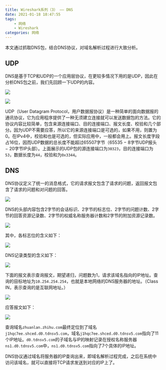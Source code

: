 ```yaml
---
title: Wireshark系列（3） —— DNS
date: 2021-01-18 18:47:55
tags:
    - 网络
    - Wireshark
categories: 网络
---
```


本文通过抓取DNS包，结合DNS协议，对域名解析过程进行大致分析。

## UDP

DNS是基于TCP和UDP的一个应用层协议，在更较多情况下用的是UDP，因此在分析DNS包之前，我们先回顾一下UDP的内容。

![](/images/wireshark/3/Wireshark-DNS-UDP.png)

![](/images/wireshark/3/Wireshark-DNS-UDP2.png)

UDP（User Datagram Protocol，用户数据报协议）是一种简单的面向数据报的通讯协议，它为应用程序提供了一种无须建立连接就可以发送数据包的方法。它的协议内容比较简单，包含来源连接端口、目的连接端口、报文长度、校验和几个部分。因为UDP不需要应答，所以它的来源连接端口是可选的，如果不用，则置为0。在IPv4中，校验和也是可选的，但实际应用中，一般都会用上。报文长度字段占16位，因而UDP数据的总长度不能超过65507字节（65535 − 8字节UDP报头 − 20字节IP头部）。上面展示的UDP包的源连接端口为`30323`，目的连接端口为`53`，数据长度为`44`，校验和为`0x3344`。

## DNS

DNS协议定义了统一的消息格式，它的请求报文包含了请求的问题，返回报文包含了请求的问题和对问题的回答。

![](/images/wireshark/3/Wireshark-DNS-DNS0.png)

DNS的头部内容包含2字节的会话标识、2字节的标志位、2字节的问题计数、2字节的回答资源记录数、2字节的权威名称服务器计数和2字节的附加资源记录数。

![](/images/wireshark/3/Wireshark-DNS-DNS1.png)

其中，各标志位的含义如下：

![](/images/wireshark/3/Wireshark-DNS-DNS2.png)

DNS记录类型的含义如下：

![](/images/wireshark/3/Wireshark-DNS-DNS3.png)

下面的报文表示查询报文，期望递归，问题数为1，请求该域名指向的IP地址。查询的目标地址为`10.254.254.254`，也就是本地网络的DNS服务器的地址。（Class IN，表示查询的是互联网地址。）

![](/images/wireshark/3/Wireshark-DNS-DNS4.png)

应答报文如下：

![](/images/wireshark/3/Wireshark-DNS-DNS5.png)

查询域名`zhuanlan.zhihu.com`最终定位到了域名`j1hqc7ee.shced.d0.tdnsv5.com`，域名`j1hqc7ee.shced.d0.tdnsv5.com`指向了11个IP地址。`d0.tdnsv5.com`的子域名与IP的映射记录在授权名称服务器`ns1.d0.tdnsv5.com`中，`ns1.d0.tdnsv5.com`指向了7个具体的IP地址。

DNS协议通过域名将服务器的IP查询出来，即域名解析过程完成，之后在系统中访问该域名，就可以直接将TCP请求发送到对应的IP上了。

[comment]: <> (单播、组播、任播；DNSmasq；内部权威DNS、外部权威DNS、递归DNS)